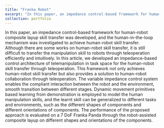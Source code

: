 ```yaml
---
title: "Franka Robot"
excerpt: "In this paper, an impedance control-based framework for human-robot composite layup skill transfer was developed, and the human-in-the-loop mechanism was investigated to achieve human-robot skill transfer. Although there are some works on human-robot skill transfer, it is still difficult to transfer the manipulation skill to robots through teleoperation efficiently and intuitively. In this article, we developed an impedance-based control architecture of telemanipulation in task space for the human-robot skill transfer through teleoperation .<br/><img src='/images/robot ultrasound system.jpg'>"
collection: portfolio
---
```


In this paper, an impedance control-based framework for human-robot composite layup skill transfer was developed, and the human-in-the-loop mechanism was investigated to achieve human-robot skill transfer. Although there are some works on human-robot skill transfer, it is still difficult to transfer the manipulation skill to robots through teleoperation efficiently and intuitively. In this article, we developed an impedance-based control architecture of telemanipulation in task space for the human-robot skill transfer through teleoperation. This framework not only achieves human-robot skill transfer but also provides a solution to human-robot collaboration through teleoperation. The variable impedance control system enables the compliant interaction between the robot and the environment, smooth transition between different stages. Dynamic movement primitives based learning from demonstration is employed to model the human manipulation skills, and the learnt skill can be generalized to different tasks and environments, such as the different shapes of components and different orientations of components. The performance of the proposed approach is evaluated on a 7 DoF Franka Panda through the robot-assisted composite layup on different shapes and orientations of the components. 
